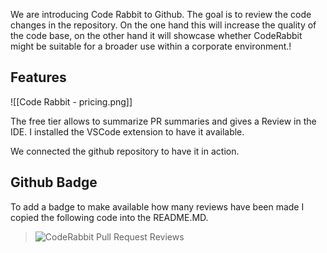We are introducing Code Rabbit to Github.
The goal is to review the code changes in the repository.
On the one hand this will increase the quality of the code base, on the other hand it will showcase whether CodeRabbit might be suitable for a broader use within a corporate environment.!

## Features

![[Code Rabbit - pricing.png]]

The free tier allows to summarize PR summaries and gives a Review in the IDE. I installed the VSCode extension to have it available.

We connected the github repository to have it in action.

## Github Badge

To add a badge to make available how many reviews have been made I copied the following code into the README.MD.

> ![CodeRabbit Pull Request Reviews](https://img.shields.io/coderabbit/prs/github/01capitain/jira-release-manager?utm_source=oss&utm_medium=github&utm_campaign=01capitain%2Fjira-release-manager&labelColor=171717&color=FF570A&link=https%3A%2F%2Fcoderabbit.ai&label=CodeRabbit+Reviews)
